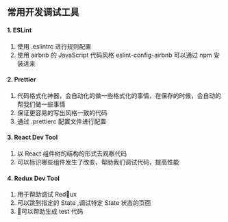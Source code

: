 ## 常用开发调试工具

#### 1. ESLint

1. 使用 .eslintrc 进行规则配置
2. 使用 airbnb 的 JavaScript 代码风格 eslint-config-airbnb 可以通过 npm 安装进来




#### 2. Prettier

1. 代码格式化神器，会自动化的做一些格式化的事情，在保存的时候，会自动的帮我们做一些事情
2. 保证更容易的写出风格一致的代码
3. 通过 .prettierc 配置文件进行配置


#### 3. React Dev Tool

1. 以 React 组件树的结构的形式去观察代码
2. 可以标识哪些组件发生了改变，帮助我们调试代码，提高性能

#### 4. Redux Dev Tool

1. 用于帮助调试 Redux 
2. 可以跳到指定的 State ,调试特定 State 状态的页面
3. 可以帮助生成 test 代码
